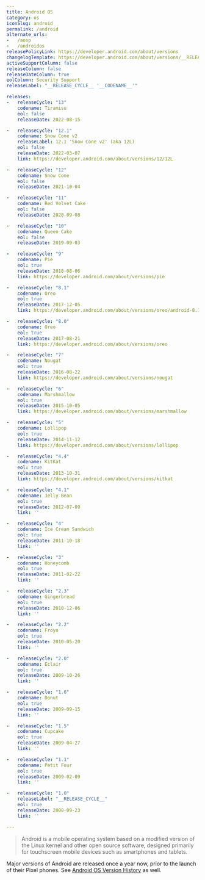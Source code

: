 ```yaml
---
title: Android OS
category: os
iconSlug: android
permalink: /android
alternate_urls:
-   /aosp
-   /androidos
releasePolicyLink: https://developer.android.com/about/versions
changelogTemplate: https://developer.android.com/about/versions/__RELEASE_CYCLE__
activeSupportColumn: false
releaseColumn: false
releaseDateColumn: true
eolColumn: Security Support
releaseLabel: "__RELEASE_CYCLE__ '__CODENAME__'"

releases:
-   releaseCycle: "13"
    codename: Tiramisu
    eol: false
    releaseDate: 2022-08-15

-   releaseCycle: "12.1"
    codename: Snow Cone v2
    releaseLabel: 12.1 'Snow Cone v2' (aka 12L)
    eol: false
    releaseDate: 2022-03-07
    link: https://developer.android.com/about/versions/12/12L

-   releaseCycle: "12"
    codename: Snow Cone
    eol: false
    releaseDate: 2021-10-04

-   releaseCycle: "11"
    codename: Red Velvet Cake
    eol: false
    releaseDate: 2020-09-08

-   releaseCycle: "10"
    codename: Queen Cake
    eol: false
    releaseDate: 2019-09-03

-   releaseCycle: "9"
    codename: Pie
    eol: true
    releaseDate: 2018-08-06
    link: https://developer.android.com/about/versions/pie

-   releaseCycle: "8.1"
    codename: Oreo
    eol: true
    releaseDate: 2017-12-05
    link: https://developer.android.com/about/versions/oreo/android-8.1

-   releaseCycle: "8.0"
    codename: Oreo
    eol: true
    releaseDate: 2017-08-21
    link: https://developer.android.com/about/versions/oreo

-   releaseCycle: "7"
    codename: Nougat
    eol: true
    releaseDate: 2016-08-22
    link: https://developer.android.com/about/versions/nougat

-   releaseCycle: "6"
    codename: Marshmallow
    eol: true
    releaseDate: 2015-10-05
    link: https://developer.android.com/about/versions/marshmallow

-   releaseCycle: "5"
    codename: Lollipop
    eol: true
    releaseDate: 2014-11-12
    link: https://developer.android.com/about/versions/lollipop

-   releaseCycle: "4.4"
    codename: KitKat
    eol: true
    releaseDate: 2013-10-31
    link: https://developer.android.com/about/versions/kitkat

-   releaseCycle: "4.1"
    codename: Jelly Bean
    eol: true
    releaseDate: 2012-07-09
    link: ''

-   releaseCycle: "4"
    codename: Ice Cream Sandwich
    eol: true
    releaseDate: 2011-10-18
    link: ''

-   releaseCycle: "3"
    codename: Honeycomb
    eol: true
    releaseDate: 2011-02-22
    link: ''

-   releaseCycle: "2.3"
    codename: Gingerbread
    eol: true
    releaseDate: 2010-12-06
    link: ''

-   releaseCycle: "2.2"
    codename: Froyo
    eol: true
    releaseDate: 2010-05-20
    link: ''

-   releaseCycle: "2.0"
    codename: Eclair
    eol: true
    releaseDate: 2009-10-26
    link: ''

-   releaseCycle: "1.6"
    codename: Donut
    eol: true
    releaseDate: 2009-09-15
    link: ''

-   releaseCycle: "1.5"
    codename: Cupcake
    eol: true
    releaseDate: 2009-04-27
    link: ''

-   releaseCycle: "1.1"
    codename: Petit Four
    eol: true
    releaseDate: 2009-02-09
    link: ''

-   releaseCycle: "1.0"
    releaseLabel: "__RELEASE_CYCLE__"
    eol: true
    releaseDate: 2008-09-23
    link: ''

---
```


>Android is a mobile operating system based on a modified version of the Linux kernel and other open source software, designed primarily for touchscreen mobile devices such as smartphones and tablets.

Major versions of Android are released once a year now, prior to the launch of their Pixel phones. See [Android OS Version History](https://en.wikipedia.org/wiki/Android_version_history) as well.
